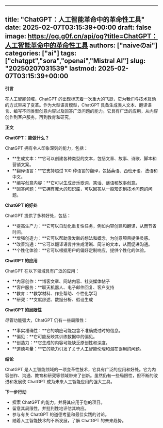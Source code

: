 
---
title: "ChatGPT：人工智能革命中的革命性工具"
date: 2025-02-07T03:15:39+00:00
draft: false
image: https://og.g0f.cn/api/og?title=ChatGPT：人工智能革命中的革命性工具
authors: ["naiveのai"]
categories: ["ai"]
tags: ["chatgpt","sora","openai","Mistral AI"]
slug: "20250207031539"
lastmod: 2025-02-07T03:15:39+00:00
---
**引言**

在人工智能领域，ChatGPT 的出现标志着一次重大的飞跃，它为我们与技术互动的方式带来了变革。作为大型语言模型，ChatGPT 具备生成类人文本、翻译语言、编写不同类型创意内容以及回答广泛问题的能力。它具有广泛的应用，从内容创作到客户服务，再到教育和研究。

**正文**

**ChatGPT：能做什么？**

ChatGPT 拥有令人印象深刻的能力，包括：

* **生成文本：**它可以创建各种类型的文本，包括文章、故事、诗歌、脚本和营销文案。
* **翻译语言：**它支持超过 100 种语言的翻译，包括英语、西班牙语、法语和中文。
* **编写创意内容：**它可以生成音乐歌词、笑话、谜语和故事创意。
* **回答问题：**它拥有庞大的知识库，可以回答从一般知识到技术问题的问题。

**ChatGPT 的好处**

ChatGPT 提供了多种好处，包括：

* **提高生产力：**它可以自动化重复性任务，例如内容创建和翻译，从而节省时间。
* **增强创造力：**它可以帮助激发新的想法和概念，为创意项目提供灵感。
* **改善沟通：**它可以翻译语言并生成清晰、简洁的文本，从而促进沟通。
* **个性化体验：**它可以根据用户的偏好定制响应，提供个性化的体验。

**ChatGPT 的应用**

ChatGPT 在以下领域具有广泛的应用：

* **内容创作：**博客文章、网站内容、社交媒体帖子
* **客户服务：**聊天机器人、电子邮件回复、客户支持
* **教育：**教学材料、作业帮助、个性化学习
* **研究：**文献综述、数据分析、假设生成

**ChatGPT 的局限性**

尽管功能强大，ChatGPT 仍有一些局限性：

* **事实准确性：**它的响应可能包含不准确或过时的信息。
* **偏见：**它可能反映其训练数据中的偏见。
* **创造力：**它生成的内容可能缺乏原创性和深度。
* **道德考量：**它的能力引发了关于人工智能伦理和潜在误用的问题。

**结论**

ChatGPT 是人工智能领域的一项变革性技术，它具有广泛的应用和好处。它为内容创作、沟通、教育和研究等领域带来了创新。虽然仍有一些局限性，但不断的改进和发展使 ChatGPT 成为未来人工智能应用的强大工具。

**下一步行动**

* 探索 ChatGPT 的能力，并将其应用于您的项目。
* 留意其局限性，并批判性地评估其响应。
* 参与有关 ChatGPT 的道德考量和最佳实践的讨论。
* 随着人工智能技术的不断发展，了解 ChatGPT 的未来趋势。